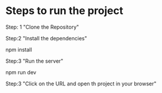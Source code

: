 # Steps to run the project

Step: 1
"Clone the Repository"

Step:2 
"Install the dependencies"

 npm install

 Step:3
 "Run the server"

 npm run dev

Step:3
"Click on the URL and open th project in your browser"

